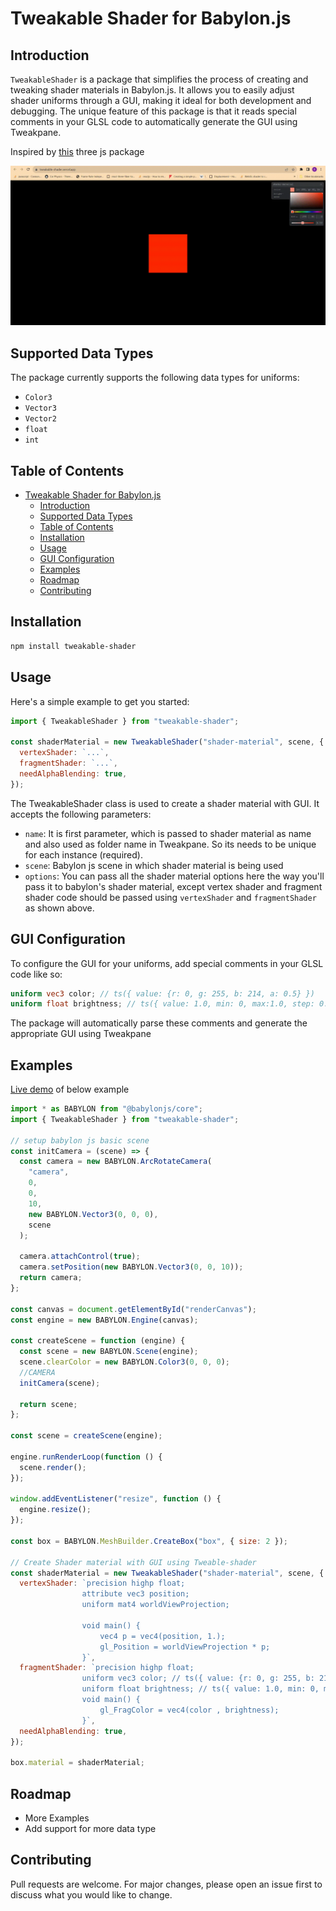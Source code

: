 # Tweakable Shader for Babylon.js

## Introduction

`TweakableShader` is a package that simplifies the process of creating and tweaking shader materials in Babylon.js. It allows you to easily adjust shader uniforms through a GUI, making it ideal for both development and debugging. The unique feature of this package is that it reads special comments in your GLSL code to automatically generate the GUI using Tweakpane.

Inspired by [this](https://github.com/luruke/magicshader/tree/master) three js package

![Description of GIF](https://github.com/bhushan6/tweakable-shader/raw/862a72a93d5426f090c1e4a96c8309ed7c12e59c/example/public/tweakbale.gif)

## Supported Data Types

The package currently supports the following data types for uniforms:

- `Color3`
- `Vector3`
- `Vector2`
- `float`
- `int`

## Table of Contents

- [Tweakable Shader for Babylon.js](#tweakable-shader-for-babylonjs)
  - [Introduction](#introduction)
  - [Supported Data Types](#supported-data-types)
  - [Table of Contents](#table-of-contents)
  - [Installation](#installation)
  - [Usage](#usage)
  - [GUI Configuration](#gui-configuration)
  - [Examples](#examples)
  - [Roadmap](#roadmap)
  - [Contributing](#contributing)

## Installation

```bash
npm install tweakable-shader
```

## Usage

Here's a simple example to get you started:

```javascript
import { TweakableShader } from "tweakable-shader";

const shaderMaterial = new TweakableShader("shader-material", scene, {
  vertexShader: `...`,
  fragmentShader: `...`,
  needAlphaBlending: true,
});
```

The TweakableShader class is used to create a shader material with GUI. It accepts the following parameters:

- `name`: It is first parameter, which is passed to shader material as name and also used as folder name in Tweakpane. So its needs to be unique for each instance (required).
- `scene`: Babylon js scene in which shader material is being used
- `options`: You can pass all the shader material options here the way you'll pass it to babylon's shader material, except vertex shader and fragment shader code should be passed using `vertexShader` and `fragmentShader` as shown above.

## GUI Configuration

To configure the GUI for your uniforms, add special comments in your GLSL code like so:

```glsl
uniform vec3 color; // ts({ value: {r: 0, g: 255, b: 214, a: 0.5} })
uniform float brightness; // ts({ value: 1.0, min: 0, max:1.0, step: 0.1 })
```

The package will automatically parse these comments and generate the appropriate GUI using Tweakpane

## Examples

[Live demo](https://tweakable-shader.vercel.app/) of below example

```javascript
import * as BABYLON from "@babylonjs/core";
import { TweakableShader } from "tweakable-shader";

// setup babylon js basic scene
const initCamera = (scene) => {
  const camera = new BABYLON.ArcRotateCamera(
    "camera",
    0,
    0,
    10,
    new BABYLON.Vector3(0, 0, 0),
    scene
  );

  camera.attachControl(true);
  camera.setPosition(new BABYLON.Vector3(0, 0, 10));
  return camera;
};

const canvas = document.getElementById("renderCanvas");
const engine = new BABYLON.Engine(canvas);

const createScene = function (engine) {
  const scene = new BABYLON.Scene(engine);
  scene.clearColor = new BABYLON.Color3(0, 0, 0);
  //CAMERA
  initCamera(scene);

  return scene;
};

const scene = createScene(engine);

engine.runRenderLoop(function () {
  scene.render();
});

window.addEventListener("resize", function () {
  engine.resize();
});

const box = BABYLON.MeshBuilder.CreateBox("box", { size: 2 });

// Create Shader material with GUI using Tweable-shader
const shaderMaterial = new TweakableShader("shader-material", scene, {
  vertexShader: `precision highp float;
                attribute vec3 position;
                uniform mat4 worldViewProjection;

                void main() {
                    vec4 p = vec4(position, 1.);
                    gl_Position = worldViewProjection * p;
                }`,
  fragmentShader: `precision highp float;
                uniform vec3 color; // ts({ value: {r: 0, g: 255, b: 214, a: 0.5} })
                uniform float brightness; // ts({ value: 1.0, min: 0, max:1.0, step: 0.1 })
                void main() {
                    gl_FragColor = vec4(color , brightness);
                }`,
  needAlphaBlending: true,
});

box.material = shaderMaterial;
```

## Roadmap

- More Examples
- Add support for more data type

## Contributing

Pull requests are welcome. For major changes, please open an issue first to discuss what you would like to change.

